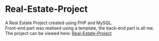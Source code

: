 # Real-Estate-Project

A Real Estate Project created using PHP and MySQL. <br>
Front-end part was realised using a template, the back-end part is all me.
The project can be viewed here: [Real-Estate-Project](https://lristic.github.io/01/Real-Estate)

